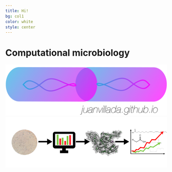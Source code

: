 ```yaml
---
title: Hi!
bg: col1
color: white
style: center
---
```


# Computational microbiology

<img src="img/github_page.png" width="700px">

<img src="img/flux.png" width="700px">




 
